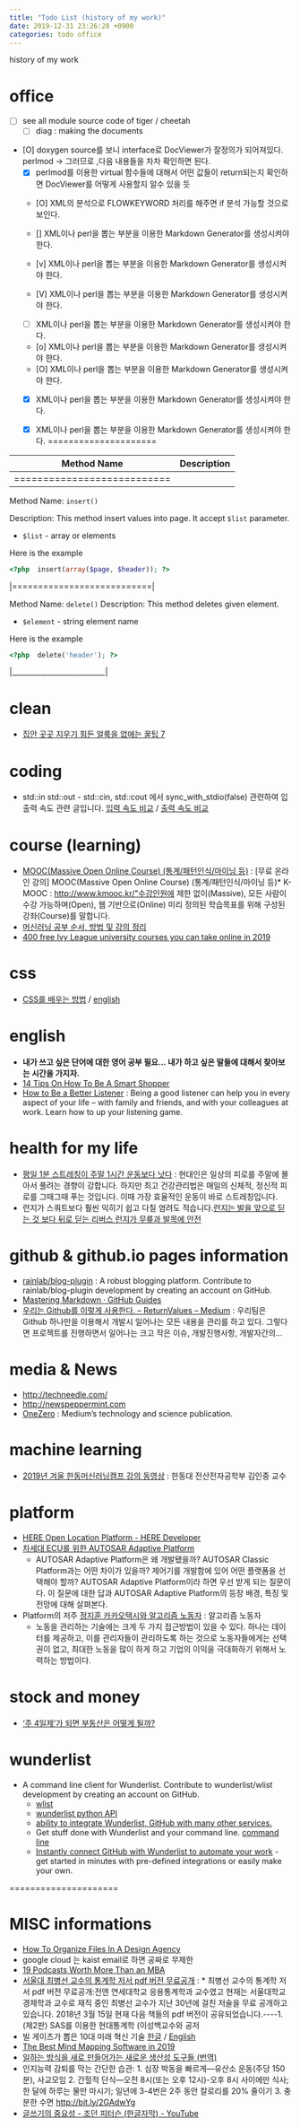 ```yaml
---
title: "Todo List (history of my work)"
date: 2019-12-31 23:26:28 +0900
categories: todo office
---
```

history of my work

# office
- [ ] see all module source code of tiger / cheetah
  - [ ] diag : making the documents
- [O] doxygen source를 보니 interface로 DocViewer가 잘정의가 되어져있다. perlmod -> 그러므로 ,다음 내용들을 차차 확인하면 된다.
  - [X] perlmod를 이용한 virtual 함수들에 대해서 어떤 값들이 return되는지 확인하면 DocViewer를 어떻게 사용할지 알수 있을 듯
  - [O] XML의 분석으로 FLOWKEYWORD 처리를 해주면 if 분석 가능할 것으로 보인다.
  - [] XML이나 perl을 뽑는 부분을 이용한 Markdown Generator를 생성시켜야 한다.

  - [v] XML이나 perl을 뽑는 부분을 이용한 Markdown Generator를 생성시켜야 한다.
  - [V] XML이나 perl을 뽑는 부분을 이용한 Markdown Generator를 생성시켜야 한다.
  - [ ] XML이나 perl을 뽑는 부분을 이용한 Markdown Generator를 생성시켜야 한다.
  - [o] XML이나 perl을 뽑는 부분을 이용한 Markdown Generator를 생성시켜야 한다.
  - [O] XML이나 perl을 뽑는 부분을 이용한 Markdown Generator를 생성시켜야 한다.
  - [x] XML이나 perl을 뽑는 부분을 이용한 Markdown Generator를 생성시켜야 한다.
  - [X] XML이나 perl을 뽑는 부분을 이용한 Markdown Generator를 생성시켜야 한다.
=====================


| Method Name | Description |
| ----------- | ----------- |
|===========================|

Method Name: `insert()`

Description: This method insert values into page. It accept `$list` parameter.

- `$list` - array or elements

Here is the example

```php
<?php  insert(array($page, $header)); ?>
```

|===========================|

Method Name: `delete()`
Description: This method deletes given element.

- `$element` - string element name

Here is the example

```php
<?php  delete('header'); ?>
```
|__________________________|


# clean
- [집안 곳곳 지우기 힘든 얼룩을 없애는 꿀팁 7](https://ppss.kr/archives/190638)


# coding
- std::in std::out   - std::cin, std::cout 에서 sync_with_stdio(false) 관련하여 입출력 속도 관련 글입니다.  [입력 속도 비교](https://www.acmicpc.net/blog/view/56)  /  [출력 속도 비교](https://www.acmicpc.net/blog/view/57)


# course (learning)
- [MOOC(Massive Open Online Course) (통계/패턴인식/마이닝 등)](http://m.cafe.daum.net/statsas/OE8F/46?svc=sns&) : \[무료 온라인 강의\] MOOC(Massive Open Online Course) (통계/패턴인식/마이닝 등)* K-MOOC : http://www.kmooc.kr/"수강인원에 제한 없이(Massive), 모든 사람이 수강 가능하며(Open), 웹 기반으로(Online) 미리 정의된 학습목표를 위해 구성된 강좌(Course)를 말합니다.
- [머신러닝 공부 순서, 방법 및 강의 정리](https://gomcine.tistory.com/entry/%EB%A8%B8%EC%8B%A0%EB%9F%AC%EB%8B%9D-%EA%B3%B5%EB%B6%80-%EC%88%9C%EC%84%9C-%EB%B0%8F-%EB%B0%A9%EB%B2%95-%EA%B0%95%EC%9D%98-%EC%A0%95%EB%A6%AC)
- [400 free Ivy League university courses you can take online in 2019](https://qz.com/1514408/400-free-ivy-league-university-courses-you-can-take-online-in-2019/)


# css
- [CSS를 배우는 방법](https://webactually.com/2019/02/css%eb%a5%bc-) / [english](https://www.smashingmagazine.com/2019/01/how-to-learn-css/)


# english
- __내가 쓰고 싶은 단어에 대한 영어 공부 필요... 내가 하고 싶은 말들에 대해서 찾아보는 시간을 가지자.__
- [14 Tips On How To Be A Smart Shopper](https://acentsiblegal.com/2017/08/01/how-to-be-a-smart-shopper/)
- [How to Be a Better Listener](https://www.nytimes.com/guides/smarterliving/be-a-better-listener) : Being a good listener can help you in every aspect of your life – with family and friends, and with your colleagues at work. Learn how to up your listening game.


# health for my life
- [평일 1분 스트레칭이 주말 1시간 운동보다 낫다](http://news.donga.com/MainTop/3/all/20190330/94812337/1) : 현대인은 일상의 피로를 주말에 몰아서 풀려는 경향이 강합니다. 하지만 최고 건강관리법은 매일의 신체적, 정신적 피로를 그때그때 푸는 것입니다. 이때 가장 효율적인 운동이 바로 스트레칭입니다.
- 런지가 스쿼트보다 훨씬 익히기 쉽고 다칠 염려도 적습니다.[런지는 발을 앞으로 딛는 것 보다 뒤로 딛는 리버스 런지가 무릎과 발목에 안전](https://twitter.com/charmerofficial/status/1109133985253195776)


# github & github.io pages information
- [rainlab/blog-plugin](https://github.com/rainlab/blog-plugin) : A robust blogging platform. Contribute to rainlab/blog-plugin development by creating an account on GitHub.
- [Mastering Markdown · GitHub Guides](https://guides.github.com/features/mastering-markdown/)
- [우리는 Github를 이렇게 사용한다. – ReturnValues – Medium](https://medium.com/returnvalues/%EC%9A%B0%EB%A6%AC%EB%8A%94-github%EB%A5%BC-%EC%9D%B4%EB%A0%87%EA%B2%8C-%EC%82%AC%EC%9A%A9%ED%95%9C%EB%8B%A4-83789075e5b6) : 우리팀은 Github 하나만을 이용해서 개발시 일어나는 모든 내용을 관리를 하고 있다. 그렇다면 프로젝트를 진행하면서 일어나는 크고 작은 이슈, 개발진행사항, 개발자간의…


# media & News
- http://techneedle.com/
- http://newspeppermint.com
- [OneZero](https://onezero.medium.com/) : Medium’s technology and science publication.


# machine learning
- [2019년 겨울 한동머신러닝캠프 강의 동영상](https://github.com/callee2006/2019-Winter-HGU-Machine-Learing-Camp) : 한동대 전산전자공학부 김인중 교수



# platform
- [HERE Open Location Platform - HERE Developer](https://developer.here.com/products/open-location-platform)
- [차세대 ECU를 위한 AUTOSAR Adaptive Platform](http://www.autoelectronics.co.kr/article/articleView.asp?idx=2593)
  - AUTOSAR Adaptive Platform은 왜 개발됐을까? AUTOSAR Classic Platform과는 어떤 차이가 있을까? 제어기를 개발함에 있어 어떤 플랫폼을 선택해야 할까? AUTOSAR Adaptive Platform이라 하면 우선 받게 되는 질문이다. 이 질문에 대한 답과 AUTOSAR Adaptive Platform의 등장 배경, 특징 및 전망에 대해 살펴본다.
- Platform의 저주 [정지훈 카카오택시와 알고리즘 노동자](http://m.hankookilbo.com/News/Read/201509051345222267) : 알고리즘 노동자
  - 노동을 관리하는 기술에는 크게 두 가지 접근방법이 있을 수 있다. 하나는 데이터를 제공하고, 이를 관리자들이 관리하도록 하는 것으로 노동자들에게는 선택권이 없고, 최대한 노동을 많이 하게 하고 기업의 이익을 극대화하기 위해서 노력하는 방법이다.


# stock and money
- [‘주 4일제’가 되면 부동산은 어떻게 될까?](https://ppss.kr/archives/191390)


# wunderlist
- A command line client for Wunderlist. Contribute to wunderlist/wlist development by creating an account on GitHub.
  - [wlist](https://github.com/wunderlist/wlist)
  - [wunderlist python API](https://github.com/wunderlist/wunderlist-python)
  - [ability to integrate Wunderlist, GitHub with many other services.](https://www.integromat.com/en/integrations/github/wunderlist)
  - Get stuff done with Wunderlist and your command line. [command line](https://wayneashleyberry.github.io/wunderline/)
  - [Instantly connect GitHub with Wunderlist to automate your work](https://zapier.com/apps/github/integrations/wunderlist) - get started in minutes with pre-defined integrations or easily make your own.


=====================


# MISC informations
- [How To Organize Files In A Design Agency](https://clay.global/news/how-to-organize-files-in-a-design-agency/)
- google cloud 는 kaist email로 하면 공짜로 무제한
- [19 Podcasts Worth More Than an MBA](https://www.inc.com/geoffrey-james/19-podcasts-worth-more-than-an-mba.html)
- [서울대 최병선 교수의 통계학 저서 pdf 버전 무료공개](http://m.cafe.daum.net/statsas/3E53/167?svc=sns) : * 최병선 교수의 통계학 저서 pdf 버전 무료공개:전엔 연세대학교 응용통계학과 교수였고 현재는 서울대학교 경제학과 교수로 재직 중인 최병선 교수가 지난 30년에 걸친 저술을 무료 공개하고 있습니다. 2018년 3월 15일 현재 다음 책들의 pdf 버전이 공유되었습니다.----1. (제2판) SAS를 이용한 현대통계학 (이성백교수와 공저
- 빌 게이츠가 뽑은 10대 미래 혁신 기술 [한글](http://techneedle.com/archives/37047)  /  [English](https://www.technologyreview.com/lists/technologies/2019/)
- [The Best Mind Mapping Software in 2019](https://zapier.com/blog/best-mind-mapping-software/)
- [일하는 방식을 새로 만들어가는 새로운 생산성 도구들 (번역)](https://ebadak.news/2019/02/20/new-word-processor-wars-fresh-crop-productivity-apps-trying-reinvent-workday/)
- 인지능력 감퇴를 막는 간단한 습관: 1. 심장 박동을 빠르게—유산소 운동(주당 150분), 사교모임 2. 간헐적 단식—오전 8시(또는 오후 12시)-오후 8시 사이에만 식사; 한 달에 하루는 물만 마시기; 일년에 3-4번은 2주 동안 칼로리를 20% 줄이기 3. 충분한 수면 http://bit.ly/2GAdwYg
- [글쓰기의 중요성 - 조던 피터슨 (한글자막) - YouTube](https://www.youtube.com/watch?reload=9&v=HB6C-lT-7f4&app=desktop)
